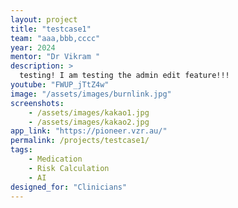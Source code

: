 ```yaml
---
layout: project
title: "testcase1"
team: "aaa,bbb,cccc"
year: 2024
mentor: "Dr Vikram "
description: >
  testing! I am testing the admin edit feature!!!
youtube: "FWUP_jTtZ4w"
image: "/assets/images/burnlink.jpg"
screenshots:
    - /assets/images/kakao1.jpg
    - /assets/images/kakao2.jpg
app_link: "https://pioneer.vzr.au/"
permalink: /projects/testcase1/
tags:
    - Medication
    - Risk Calculation
    - AI
designed_for: "Clinicians"
---
```

